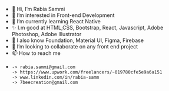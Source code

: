 - 👋 Hi, I’m Rabia Sammi
- 👀 I’m interested in Front-end Development
- 🌱 I’m currently learning React Native
- ✨ I.m good at HTML,CSS, Bootstrap, React, Javascript, Adobe Photoshop, Adobe Illustrator
- 👋 I also know Foundation, Material UI, Figma, Firebase
- 💞️ I’m looking to collaborate on any front end project 
- 📫 How to reach me 
- 
      -> rabia.sammi@gmail.com
      -> https://www.upwork.com/freelancers/~019780cfe5e9a6a151
      -> www.linkedin.com/in/rabia-samm
      -> 7beecreation@gmail.com
